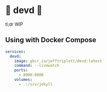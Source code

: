 # :construction: devd :construction:

tl;dr WIP

## Using with Docker Compose

```yaml
services:
  devd:
    image: ghcr.io/jefftriplett/devd:latest
    command: --livewatch
    ports:
      - 8000:8000
    volumes:
      - .:/srv/jekyll
```
